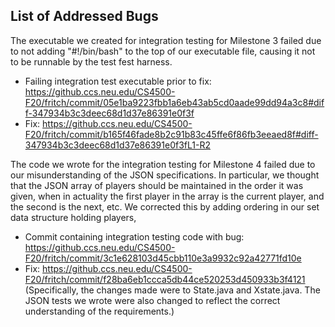 ## List of Addressed Bugs

The executable we created for integration testing for Milestone 3 failed due to not adding 
"#!/bin/bash" to the top of our executable file, causing it not to be runnable by the test fest
 harness.
- Failing integration test executable prior to fix: https://github.ccs.neu.edu/CS4500-F20/fritch/commit/05e1ba9223fbb1a6eb43ab5cd0aade99dd94a3c8#diff-347934b3c3deec68d1d37e86391e0f3f
- Fix:  https://github.ccs.neu.edu/CS4500-F20/fritch/commit/b165f46fade8b2c91b83c45ffe6f86fb3eeaed8f#diff-347934b3c3deec68d1d37e86391e0f3fL1-R2

The code we wrote for the integration testing for Milestone 4 failed due to our misunderstanding
 of the JSON specifications. In particular, we thought that the JSON array of players should be
  maintained in the order it was given, when in actuality the first player in the array is the
   current player, and the second is the next, etc. We corrected this by adding ordering in our
    set data structure holding players, 
- Commit containing integration testing code with bug: https://github.ccs.neu.edu/CS4500-F20/fritch/commit/3c1e628103d45cbb110e3a9932c92a42771fd10e 
- Fix:  https://github.ccs.neu.edu/CS4500-F20/fritch/commit/f28ba6eb1ccca5db44ce520253d450933b3f4121
(Specifically, the changes made were to State.java and Xstate.java. The JSON tests we wrote were
 also changed to reflect the correct understanding of the requirements.)


